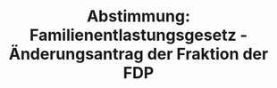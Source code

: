 ---
abstimmung:
  abstimmung: 1
  bundestagssitzung: 115
  legislaturperiode: 19
categories:
- Todo
data:
- title: Abstimmungsergebnis 20190926_1-data.pdf
  url: /res/2021-btw/abstimmungsergebnisse/20190926_1-data.pdf
- title: Abstimmungsergebnis 20190926_1_xls-data.xlsx
  url: /res/2021-btw/abstimmungsergebnisse/20190926_1_xls-data.xlsx
- title: Abstimmungsergebnis 20190926_1_xls-data.csv
  url: /res/2021-btw/abstimmungsergebnisse/csv/20190926_1_xls-data.csv
ergebnis:
  afd:
    enthaltung: 0
    gesamt: 91
    ja: 80
    nein: 0
    nichtabgegeben: 11
    ungueltig: 0
  bü90/gr:
    enthaltung: 0
    gesamt: 67
    ja: 64
    nein: 0
    nichtabgegeben: 3
    ungueltig: 0
  cdu/csu:
    enthaltung: 0
    gesamt: 246
    ja: 233
    nein: 0
    nichtabgegeben: 13
    ungueltig: 0
  die linke.:
    enthaltung: 0
    gesamt: 69
    ja: 61
    nein: 0
    nichtabgegeben: 8
    ungueltig: 0
  fdp:
    enthaltung: 0
    gesamt: 80
    ja: 0
    nein: 72
    nichtabgegeben: 8
    ungueltig: 0
  file: 20190926_1_xls-data.xlsx
  fraktionslos:
    enthaltung: 0
    gesamt: 4
    ja: 1
    nein: 2
    nichtabgegeben: 1
    ungueltig: 0
  spd:
    enthaltung: 0
    gesamt: 152
    ja: 138
    nein: 0
    nichtabgegeben: 14
    ungueltig: 0
layout: abstimmung
links:
- title: Link zu bundestag.de
  url: https://www.bundestag.de/parlament/plenum/abstimmung/abstimmung?id=552
preview: 'Deutscher Bundestag


  115. Sitzung des Deutschen Bundestages

  am Donnerstag, 26. September 2019


  Endgültiges Ergebnis der Namentlichen Abstimmung Nr. 1


  Beschlussempfehlung des Ausschusses für Umwelt, Naturschutz und nukleare Sicherheit

  (16. Ausschuss)

  zu dem Antrag der Abgeordneten Dr. Christoph Hoffmann, Alexander Graf Lambsdorff,
  Till

  Mansmann, weiterer Abgeordneter und der Fraktion der FDP

  Weltweit mehr Wald für den Klimaschutz

  - Drucksache 19/9226 und 19/11305 -'
tags:
- Todo
title: 'Abstimmung: Familienentlastungsgesetz - Änderungsantrag der Fraktion der FDP'
---